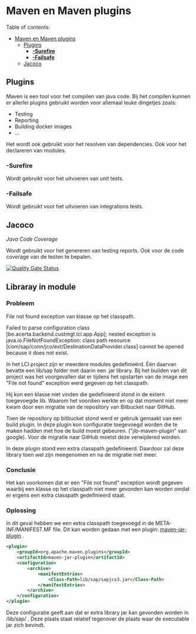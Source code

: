 # Maven en Maven plugins
Table of contents:
- [Maven en Maven plugins](#maven-en-maven-plugins)
  - [Plugins](#plugins)
    - [**-Surefire**](#-surefire)
    - [**-Failsafe**](#-failsafe)
  - [Jacoco](#jacoco)

## Plugins
Maven is een tool voor het compilen van java code. 
Bij het compilen kunnen er allerlei plugins gebruikt worden voor 
allemaal leuke dingetjes zoals:
- Testing
- Reporting
- Building docker images
- ...

Het wordt ook gebruikt voor het resolven van dependencies.
Ook voor het declareren van modules.

### **-Surefire**
Wordt gebruikt voor het uitvoeren van unit tests.
### **-Failsafe**
Wordt gebruikt voor het uitvoeren van integrations tests. 
## Jacoco 
_Java Code Coverage_

Wordt gebruikt voor het genereren van testing reports. 
Ook voor de code coverage van de testen te bepalen. 

[![Quality Gate Status](https://sonarcloud.io/api/project_badges/measure?project=Acerta-Payroll-Service_connect-internal-api&metric=alert_status&token=cad81ffa7b32b8b1604e61c7e370d528e25ab65d)](https://sonarcloud.io/summary/new_code?id=Acerta-Payroll-Service_connect-internal-api)

## Libraray in module

### Probleem 
File not found exception van klasse op het classpath. 

Failed to parse configuration class [be.acerta.backend.custmgt.lci.app.App]; nested exception is java.io.FileNotFoundException: class path resource [com/sap/conn/jco/ext/DestinationDataProvider.class] cannot be opened because it does not exist.

In het LCI project zijn er meerdere modules gedefinieërd. 
Één daarvan bevatte een lib/sap folder met daarin een .jar library. 
Bij het builden van dit project was het voorgevallen dat er tijdens het opstarten 
van de image een "File not found" exception werd gegeven op het classpath. 

Hij kon een klasse niet vinden die gedefinieerd stond in de extern toegevoegde lib. 
Waarom het voordien werkte en op dat moment niet meer kwam door een migratie van de 
repository van Bitbucket naar GitHub. 

Toen de repository op bitbucket stond werd er gebruik gemaakt van een build plugin. 
In deze plugin kon configuratie toegevoegd worden die te maken hadden met hoe de build 
moest gebeuren. ("jib-maven-plugin" van google). 
Voor de migratie naar GitHub moetst deze verwijdered worden. 

In deze plugin stond een extra classpath gedefinieerd. 
Daardoor zal deze library toen wel zijn meegenomen en na de migratie niet meer. 

### Conclusie
Het kan voorkomen dat er een "File not found" exception wordt gegeven waarbij 
een klasse op het classpath niet meer gevonden kan worden omdat er ergens een 
extra classpath gedefinieerd staat. 

### Oplossing 
In dit geval hebben we een extra classpath toegevoegd in de META-INF/MANIFEST.MF file.
Dit kan worden gedaan met een plugin: [maven-jar-plugin](https://maven.apache.org/plugins/maven-jar-plugin/) .

```xml
<plugin>
    <groupId>org.apache.maven.plugins</groupId>
    <artifactId>maven-jar-plugin</artifactId>
    <configuration>
        <archive>
            <manifestEntries>
                <Class-Path>lib/sap/sapjco3.jar</Class-Path>
            </manifestEntries>
        </archive>
    </configuration>
</plugin>
```

Deze configuratie geeft aan dat er extra library jar kan gevonden worden in /lib/sap/ .
Deze plaats staat relatief tegenover de plaats waar de executable jar zich bevindt. 